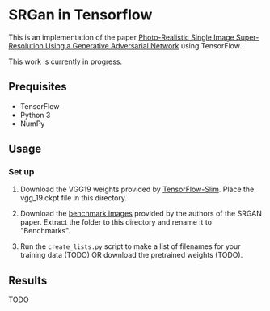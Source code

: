 # SRGan in Tensorflow

This is an implementation of the paper [Photo-Realistic Single Image Super-Resolution Using a Generative Adversarial Network](https://arxiv.org/abs/1609.04802) using TensorFlow.

This work is currently in progress.

## Prequisites

* TensorFlow
* Python 3
* NumPy

## Usage

### Set up

1. Download the VGG19 weights provided by [TensorFlow-Slim](http://download.tensorflow.org/models/vgg_19_2016_08_28.tar.gz). Place the vgg_19.ckpt file in this directory.

2. Download the [benchmark images](https://twitter.box.com/s/lcue6vlrd01ljkdtdkhmfvk7vtjhetog) provided by the authors of the SRGAN paper. Extract the folder to this directory and rename it to "Benchmarks".

3. Run the `create_lists.py` script to make a list of filenames for your training data (TODO) OR download the pretrained weights (TODO).

## Results

TODO
